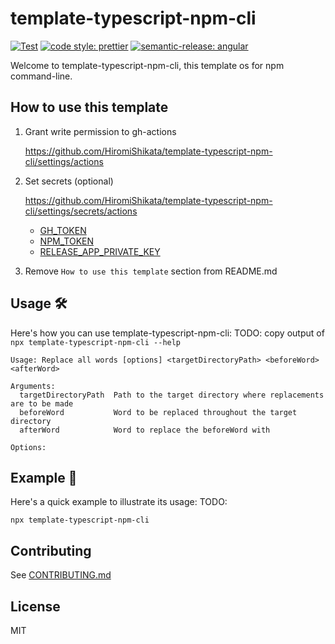 # template-typescript-npm-cli

[![Test](https://github.com/HiromiShikata/template-typescript-npm-cli/actions/workflows/test.yml/badge.svg)](https://github.com/HiromiShikata/template-typescript-npm-cli/actions/workflows/test.yml)
[![code style: prettier](https://img.shields.io/badge/code_style-prettier-ff69b4.svg?style=flat-square)](https://github.com/prettier/prettier)
[![semantic-release: angular](https://img.shields.io/badge/semantic--release-angular-e10079?logo=semantic-release)](https://github.com/semantic-release/semantic-release)

Welcome to template-typescript-npm-cli, this template os for npm command-line.

## How to use this template

1. Grant write permission to gh-actions

   https://github.com/HiromiShikata/template-typescript-npm-cli/settings/actions

1. Set secrets (optional)

   https://github.com/HiromiShikata/template-typescript-npm-cli/settings/secrets/actions

   - [GH_TOKEN](https://github.com/settings/tokens)
   - [NPM_TOKEN](https://www.npmjs.com/settings/hiromi/tokens)
   - [RELEASE_APP_PRIVATE_KEY](https://github.com/settings/apps/semantic-release-changelog)

1. Remove `How to use this template` section from README.md

## Usage 🛠️

Here's how you can use template-typescript-npm-cli:
TODO: copy output of `npx template-typescript-npm-cli --help`

```
Usage: Replace all words [options] <targetDirectoryPath> <beforeWord> <afterWord>

Arguments:
  targetDirectoryPath  Path to the target directory where replacements are to be made
  beforeWord           Word to be replaced throughout the target directory
  afterWord            Word to replace the beforeWord with

Options:

```

## Example 📖

Here's a quick example to illustrate its usage:
TODO:

```
npx template-typescript-npm-cli
```

## Contributing

See [CONTRIBUTING.md](./CONTRIBUTING.md)

## License

MIT
